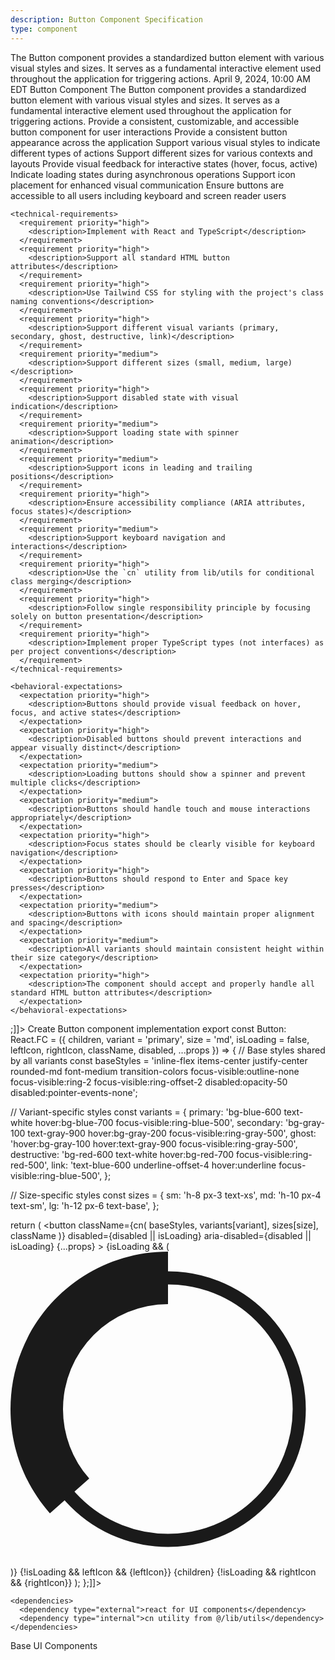 ```yaml
---
description: Button Component Specification
type: component
---
```


<specification>
  <meta>
    <title>Button Component Specification</title>
    <description>The Button component provides a standardized button element with various visual styles and sizes. It serves as a fundamental interactive element used throughout the application for triggering actions.</description>
    <created-at utc-timestamp="1712678400">April 9, 2024, 10:00 AM EDT</created-at>
    <applies-to>
      <file-matcher glob="src/ui/base/design_kit/button/button.tsx">Button Component</file-matcher>
    </applies-to>
  </meta>

  <overview>
    <description>The Button component provides a standardized button element with various visual styles and sizes. It serves as a fundamental interactive element used throughout the application for triggering actions.</description>
    <responsibility>Provide a consistent, customizable, and accessible button component for user interactions</responsibility>
  </overview>

  <requirements>
    <functional-requirements>
      <requirement priority="high">
        <description>Provide a consistent button appearance across the application</description>
      </requirement>
      <requirement priority="high">
        <description>Support various visual styles to indicate different types of actions</description>
      </requirement>
      <requirement priority="medium">
        <description>Support different sizes for various contexts and layouts</description>
      </requirement>
      <requirement priority="medium">
        <description>Provide visual feedback for interactive states (hover, focus, active)</description>
      </requirement>
      <requirement priority="medium">
        <description>Indicate loading states during asynchronous operations</description>
      </requirement>
      <requirement priority="medium">
        <description>Support icon placement for enhanced visual communication</description>
      </requirement>
      <requirement priority="high">
        <description>Ensure buttons are accessible to all users including keyboard and screen reader users</description>
      </requirement>
    </functional-requirements>

    <technical-requirements>
      <requirement priority="high">
        <description>Implement with React and TypeScript</description>
      </requirement>
      <requirement priority="high">
        <description>Support all standard HTML button attributes</description>
      </requirement>
      <requirement priority="high">
        <description>Use Tailwind CSS for styling with the project's class naming conventions</description>
      </requirement>
      <requirement priority="high">
        <description>Support different visual variants (primary, secondary, ghost, destructive, link)</description>
      </requirement>
      <requirement priority="medium">
        <description>Support different sizes (small, medium, large)</description>
      </requirement>
      <requirement priority="high">
        <description>Support disabled state with visual indication</description>
      </requirement>
      <requirement priority="medium">
        <description>Support loading state with spinner animation</description>
      </requirement>
      <requirement priority="medium">
        <description>Support icons in leading and trailing positions</description>
      </requirement>
      <requirement priority="high">
        <description>Ensure accessibility compliance (ARIA attributes, focus states)</description>
      </requirement>
      <requirement priority="medium">
        <description>Support keyboard navigation and interactions</description>
      </requirement>
      <requirement priority="high">
        <description>Use the `cn` utility from lib/utils for conditional class merging</description>
      </requirement>
      <requirement priority="high">
        <description>Follow single responsibility principle by focusing solely on button presentation</description>
      </requirement>
      <requirement priority="high">
        <description>Implement proper TypeScript types (not interfaces) as per project conventions</description>
      </requirement>
    </technical-requirements>

    <behavioral-expectations>
      <expectation priority="high">
        <description>Buttons should provide visual feedback on hover, focus, and active states</description>
      </expectation>
      <expectation priority="high">
        <description>Disabled buttons should prevent interactions and appear visually distinct</description>
      </expectation>
      <expectation priority="medium">
        <description>Loading buttons should show a spinner and prevent multiple clicks</description>
      </expectation>
      <expectation priority="medium">
        <description>Buttons should handle touch and mouse interactions appropriately</description>
      </expectation>
      <expectation priority="high">
        <description>Focus states should be clearly visible for keyboard navigation</description>
      </expectation>
      <expectation priority="high">
        <description>Buttons should respond to Enter and Space key presses</description>
      </expectation>
      <expectation priority="medium">
        <description>Buttons with icons should maintain proper alignment and spacing</description>
      </expectation>
      <expectation priority="medium">
        <description>All variants should maintain consistent height within their size category</description>
      </expectation>
      <expectation priority="high">
        <description>The component should accept and properly handle all standard HTML button attributes</description>
      </expectation>
    </behavioral-expectations>
  </requirements>

  <interfaces>
    <interface type="props">
      <definition><![CDATA[type ButtonProps = {
  variant?: 'primary' | 'secondary' | 'ghost' | 'destructive' | 'link';
  size?: 'sm' | 'md' | 'lg';
  isLoading?: boolean;
  leftIcon?: React.ReactNode;
  rightIcon?: React.ReactNode;
  className?: string;
} & React.ButtonHTMLAttributes<HTMLButtonElement>;]]></definition>
    </interface>
  </interfaces>

  <implementation>
    <files>
      <file path="src/ui/base/design_kit/button/button.tsx" action="create">
        <changes>Create Button component implementation</changes>
        <example><![CDATA[import * as React from 'react';
import { cn } from '@/lib/utils';

export const Button: React.FC<ButtonProps> = ({
  children,
  variant = 'primary',
  size = 'md',
  isLoading = false,
  leftIcon,
  rightIcon,
  className,
  disabled,
  ...props
}) => {
  // Base styles shared by all variants
  const baseStyles = 'inline-flex items-center justify-center rounded-md font-medium transition-colors focus-visible:outline-none focus-visible:ring-2 focus-visible:ring-offset-2 disabled:opacity-50 disabled:pointer-events-none';

  // Variant-specific styles
  const variants = {
    primary: 'bg-blue-600 text-white hover:bg-blue-700 focus-visible:ring-blue-500',
    secondary: 'bg-gray-100 text-gray-900 hover:bg-gray-200 focus-visible:ring-gray-500',
    ghost: 'hover:bg-gray-100 hover:text-gray-900 focus-visible:ring-gray-500',
    destructive: 'bg-red-600 text-white hover:bg-red-700 focus-visible:ring-red-500',
    link: 'text-blue-600 underline-offset-4 hover:underline focus-visible:ring-blue-500',
  };

  // Size-specific styles
  const sizes = {
    sm: 'h-8 px-3 text-xs',
    md: 'h-10 px-4 text-sm',
    lg: 'h-12 px-6 text-base',
  };

  return (
    <button
      className={cn(
        baseStyles,
        variants[variant],
        sizes[size],
        className
      )}
      disabled={disabled || isLoading}
      aria-disabled={disabled || isLoading}
      {...props}
    >
      {isLoading && (
        <svg
          className="animate-spin -ml-1 mr-2 h-4 w-4"
          xmlns="http://www.w3.org/2000/svg"
          fill="none"
          viewBox="0 0 24 24"
          aria-hidden="true"
        >
          <circle
            className="opacity-25"
            cx="12"
            cy="12"
            r="10"
            stroke="currentColor"
            strokeWidth="4"
          ></circle>
          <path
            className="opacity-75"
            fill="currentColor"
            d="M4 12a8 8 0 018-8V0C5.373 0 0 5.373 0 12h4zm2 5.291A7.962 7.962 0 014 12H0c0 3.042 1.135 5.824 3 7.938l3-2.647z"
          ></path>
        </svg>
      )}
      {!isLoading && leftIcon && <span className="mr-2" aria-hidden="true">{leftIcon}</span>}
      {children}
      {!isLoading && rightIcon && <span className="ml-2" aria-hidden="true">{rightIcon}</span>}
    </button>
  );
};]]></example>
      </file>
    </files>

    <dependencies>
      <dependency type="external">react for UI components</dependency>
      <dependency type="internal">cn utility from @/lib/utils</dependency>
    </dependencies>
  </implementation>

  <references>
    <reference href="../../base.package_specs.md">Base UI Components</reference>
  </references>
</specification>
